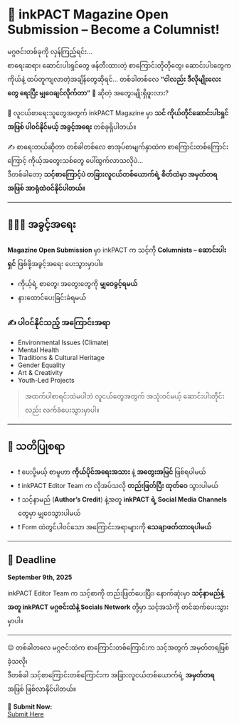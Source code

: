 # 📖 inkPACT Magazine Open Submission – Become a Columnist!  

မဂ္ဂဇင်းတစ်ခုကို လှန်ကြည့်ရင်း…  
စာရေးဆရာ၊ ဆောင်းပါးရှင်တွေ ဖန်တီးထားတဲ့ စာကြောင်းတိုတိုတွေ၊ ဆောင်းပါးတွေက ကိုယ်နဲ့ ထပ်တူကျလာတဲ့အချိန်တွေဆိုရင်… တစ်ခါတစ်လေ **“ငါလည်း ဒီလိုမျိုးလေးတွေ ရေးပြီး မျှဝေချင်လိုက်တာ”** 📝 ဆိုတဲ့ အတွေးမျိုးရှိဖူးလား?  

🙋 လူငယ်စာရေးသူတွေအတွက် inkPACT Magazine မှာ **သင် ကိုယ်တိုင်ဆောင်းပါးရှင်အဖြစ် ပါ၀င်နိုင်မယ့် အခွင့်အရေး** တစ်ခုရှိပါတယ်။  

✍️ စာရေးတယ်ဆိုတာ တစ်ခါတစ်လေ စာအုပ်စာမျက်နှာထဲက စာကြောင်းတစ်ကြောင်းကြောင့် ကိုယ့်အတွေးသစ်တွေ ပေါ်ထွက်လာသလိုပဲ…  
ဒီတစ်ခါတော့ **သင့်စာကြောင့်ပဲ တခြားလူငယ်တစ်ယောက်ရဲ့ စိတ်ထဲမှာ အမှတ်တရအဖြစ် အာရုံထဲဝင်နိုင်ပါတယ်။**  

---

## 💁🏻‍♀️ အခွင့်အရေး

**Magazine Open Submission** မှာ inkPACT က သင့်ကို **Columnists – ဆောင်းပါးရှင်** ဖြစ်ဖို့အခွင့်အရေး ပေးသွားမှာပါ။  
- ကိုယ့်ရဲ့ စာတွေ၊ အတွေးတွေကို **မျှဝေခွင့်ရမယ်**  
- နားထောင်ပေးခြင်းခံရမယ်  

### ✍️ ပါ၀င်နိုင်သည့် အကြောင်းအရာ
- Environmental Issues (Climate)  
- Mental Health  
- Traditions & Cultural Heritage  
- Gender Equality  
- Art & Creativity  
- Youth-Led Projects  

> အထက်ပါစာရင်းထဲမပါဘဲ လူငယ်တွေအတွက် အသုံးဝင်မယ့် ဆောင်းပါးတိုင်းလည်း လက်ခံပေးသွားမှာပါ။

---

## 📝 သတိပြုစရာ
- ❗ ပေးပို့မယ့် စာမူဟာ **ကိုယ်ပိုင်အရေးအသား** နဲ့ **အတွေးအမြင်** ဖြစ်ရပါမယ်  
- ❗ inkPACT Editor Team က လိုအပ်သလို **တည်းဖြတ်ပြီး ထုတ်ဝေ** သွားပါမယ်  
- ❗ သင့်နာမည် (**Author’s Credit**) နဲ့အတူ **inkPACT ရဲ့ Social Media Channels** တွေမှာ မျှဝေသွားပါမယ်  
- ❗ Form ထဲတွင်ပါ‌၀င်သော အကြောင်းအရာများကို **သေချာဖတ်ထားရပါမယ်**  

---

## 📅 Deadline
**September 9th, 2025**  

inkPACT Editor Team က သင့်စာကို တည်းဖြတ်ပေးပြီး၊ နောက်ဆုံးမှာ **သင့်နာမည်နဲ့အတူ inkPACT မဂ္ဂဇင်းထဲနဲ့ Socials Network** တို့မှာ သင့်အသံကို တင်ဆက်ပေးသွားမှာပါ။

---

😌 တစ်ခါတလေ မဂ္ဂဇင်းထဲက စာကြောင်းတစ်ကြောင်းက သင့်အတွက် အမှတ်တရဖြစ်ခဲ့သလို၊  
ဒီတစ်ခါ သင့်စာကြောင်းတစ်ကြောင်းက အခြားလူငယ်တစ်ယောက်ရဲ့ **အမှတ်တရ** အဖြစ် ဖြစ်လာနိုင်ပါတယ်။

📩 **Submit Now:**  
[Submit Here](https://docs.google.com/.../1FAIpQLSedOCK9Kmb.../viewform...)
